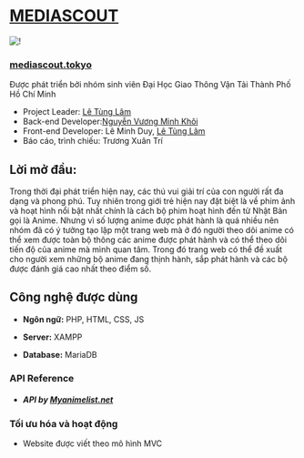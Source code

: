
# [MEDIASCOUT](https://github.com/Khoi1909/mediascout.tokyo)
![!](https://th.bing.com/th/id/OIP.7ZtFaawHU3GK_t_3iGjZ_QHaEK?rs=1&pid=ImgDetMain "")
### [mediascout.tokyo](https://mediascout.tokyo)

Được phát triển bởi nhóm sinh viên Đại Học Giao Thông Vận Tải Thành Phố Hồ Chí Minh 
- Project Leader: [Lê Tùng Lâm](https://github.com/LamEmperor)
- Back-end Developer:[Nguyễn Vương Minh Khôi](https://www.github.com/khoi1909)
- Front-end Developer: Lê Minh Duy, [Lê Tùng Lâm](https://github.com/LamEmperor)
- Báo cáo, trình chiếu: Trương Xuân Trí 
## Lời mở đầu:

Trong thời đại phát triển hiện nay, các thú vui giải trí của con người rất đa dạng và phong phú. Tuy nhiên trong giới trẻ hiện nay đặt biệt là về phim ảnh và hoạt hình nổi bật nhất chính là cách bộ phim hoạt hình đến từ Nhật Bản gọi là Anime. Nhưng vì số lượng anime được phát hành là quá nhiều nên nhóm đã có ý tưởng tạo lập một trang web mà ở đó người theo dõi anime có thể xem được toàn bộ thông các anime được phát hành và có thể theo dõi tiến độ của anime mà mình quan tâm. Trong đó trang web có thể đề xuất cho người xem những bộ anime đang thịnh hành, sắp phát hành và các bộ được đánh giá cao nhất theo điểm số.
## Công nghệ được dùng
- **Ngôn ngữ:** PHP, HTML, CSS, JS

- **Server:** XAMPP

- **Database:** MariaDB
### API Reference

- ##### API by [Myanimelist.net](https://myanimelist.net/)

### Tối ưu hóa và hoạt động
- Website được viết theo mô hình MVC

